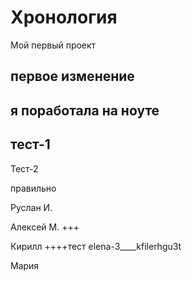# Хронология

Мой первый проект

## первое изменение

## я поработала на ноуте

## тест-1

Тест-2

правильно


Руслан И.


Алексей М. +++


Кирилл ++++тест
elena-3____kfilerhgu3t

Мария